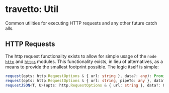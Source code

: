 travetto: Util
===

Common utilities for executing HTTP requests and any other future catch alls. 

## HTTP Requests
The http request functionality exists to allow for simple usage of the `node` [`http`](https://nodejs.org/api/http.html) and [`https`](https://nodejs.org/api/http.html) modules.  This functionality exists, in lieu of alternatives, as a means to provide the smallest footprint  possible.  The logic itself is simple:

```typescript
request(opts: http.RequestOptions & { url: string }, data?: any): Promise<string>;
request(opts: http.RequestOptions & { url: string, pipeTo: any }, data?: any): Promise<http.IncomingMessage>;
requestJSON<T, U>(opts: http.RequestOptions & { url: string }, data?: U): Promise<T>;
```